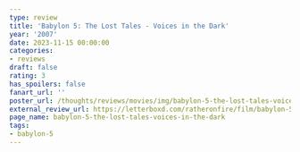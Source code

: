 ```yaml
---
type: review
title: 'Babylon 5: The Lost Tales - Voices in the Dark'
year: '2007'
date: 2023-11-15 00:00:00
categories:
- reviews
draft: false
rating: 3
has_spoilers: false
fanart_url: ''
poster_url: /thoughts/reviews/movies/img/babylon-5-the-lost-tales-voices-in-the-dark_poster.png
external_review_url: https://letterboxd.com/ratheronfire/film/babylon-5-the-lost-tales-voices-in-the-dark/
page_name: babylon-5-the-lost-tales-voices-in-the-dark
tags:
- babylon-5
---
```


